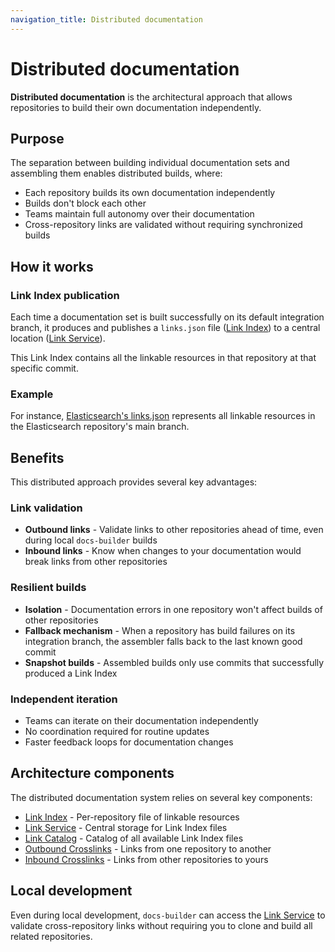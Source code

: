 ```yaml
---
navigation_title: Distributed documentation
---
```


# Distributed documentation

**Distributed documentation** is the architectural approach that allows repositories to build their own documentation independently.

## Purpose

The separation between building individual documentation sets and assembling them enables distributed builds, where:

* Each repository builds its own documentation independently
* Builds don't block each other
* Teams maintain full autonomy over their documentation
* Cross-repository links are validated without requiring synchronized builds

## How it works

### Link Index publication

Each time a documentation set is built successfully on its default integration branch, it produces and publishes a `links.json` file ([Link Index](link-index.md)) to a central location ([Link Service](link-service.md)).

This Link Index contains all the linkable resources in that repository at that specific commit.

### Example

For instance, [Elasticsearch's links.json](https://elastic-docs-link-index.s3.us-east-2.amazonaws.com/elastic/elasticsearch/main/links.json) represents all linkable resources in the Elasticsearch repository's main branch.

## Benefits

This distributed approach provides several key advantages:

### Link validation

* **Outbound links** - Validate links to other repositories ahead of time, even during local `docs-builder` builds
* **Inbound links** - Know when changes to your documentation would break links from other repositories

### Resilient builds

* **Isolation** - Documentation errors in one repository won't affect builds of other repositories
* **Fallback mechanism** - When a repository has build failures on its integration branch, the assembler falls back to the last known good commit
* **Snapshot builds** - Assembled builds only use commits that successfully produced a Link Index

### Independent iteration

* Teams can iterate on their documentation independently
* No coordination required for routine updates
* Faster feedback loops for documentation changes

## Architecture components

The distributed documentation system relies on several key components:

* [Link Index](link-index.md) - Per-repository file of linkable resources
* [Link Service](link-service.md) - Central storage for Link Index files
* [Link Catalog](link-catalog.md) - Catalog of all available Link Index files
* [Outbound Crosslinks](outbound-crosslinks.md) - Links from one repository to another
* [Inbound Crosslinks](inbound-crosslinks.md) - Links from other repositories to yours

## Local development

Even during local development, `docs-builder` can access the [Link Service](link-service.md) to validate cross-repository links without requiring you to clone and build all related repositories.
